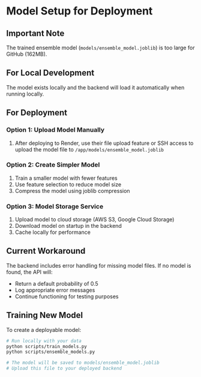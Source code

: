 # Model Setup for Deployment

## Important Note

The trained ensemble model (`models/ensemble_model.joblib`) is too large for GitHub (162MB).

## For Local Development

The model exists locally and the backend will load it automatically when running locally.

## For Deployment

### Option 1: Upload Model Manually
1. After deploying to Render, use their file upload feature or SSH access to upload the model file to `/app/models/ensemble_model.joblib`

### Option 2: Create Simpler Model
1. Train a smaller model with fewer features
2. Use feature selection to reduce model size
3. Compress the model using joblib compression

### Option 3: Model Storage Service
1. Upload model to cloud storage (AWS S3, Google Cloud Storage)
2. Download model on startup in the backend
3. Cache locally for performance

## Current Workaround

The backend includes error handling for missing model files. If no model is found, the API will:
- Return a default probability of 0.5
- Log appropriate error messages
- Continue functioning for testing purposes

## Training New Model

To create a deployable model:

```bash
# Run locally with your data
python scripts/train_models.py
python scripts/ensemble_models.py

# The model will be saved to models/ensemble_model.joblib
# Upload this file to your deployed backend
```
